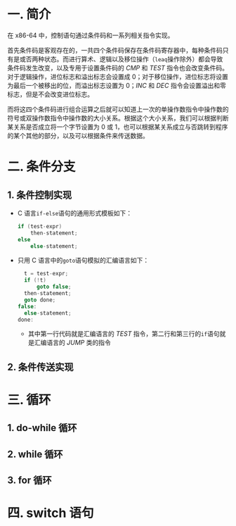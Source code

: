 # 一. 简介

在 x86-64 中，控制语句通过条件码和一系列相关指令实现。

首先条件码是客观存在的，一共四个条件码保存在条件码寄存器中，每种条件码只有是或否两种状态。而进行算术、逻辑以及移位操作（`leaq`操作除外）都会导致条件码发生改变，以及专用于设置条件码的 $CMP$ 和 $TEST$ 指令也会改变条件码。对于逻辑操作，进位标志和溢出标志会设置成 0；对于移位操作，进位标志将设置为最后一个被移出的位，而溢出标志设置为 0；$INC$ 和 $DEC$ 指令会设置溢出和零标志，但是不会改变进位标志。

而将这四个条件码进行组合运算之后就可以知道上一次的单操作数指令中操作数的符号或双操作数指令中操作数的大小关系。根据这个大小关系，我们可以根据判断某关系是否成立将一个字节设置为 0 或 1，也可以根据某关系成立与否跳转到程序的某个其他的部分，以及可以根据条件来传送数据。



# 二. 条件分支

## 1. 条件控制实现

- C 语言`if-else`语句的通用形式模板如下：

  ```c
  if (test-expr)
      then-statement;
  else
      else-statement;
  ```

- 只用 C 语言中的`goto`语句模拟的汇编语言如下：

  ```c
  	t = test-expr;
  	if (!t)
  	    goto false;
  	then-statement;
  	goto done;
  false:
  	else-statement;
  done:
  ```

  - 其中第一行代码就是汇编语言的 $TEST$ 指令，第二行和第三行的`if`语句就是汇编语言的 $JUMP$ 类的指令



## 2. 条件传送实现

# 三. 循环

## 1. do-while 循环

## 2. while 循环

## 3. for 循环

# 四. switch 语句